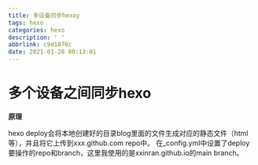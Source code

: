```yaml
---
title: 多设备同步hexoy
tags: hexo
categories: hexo
description: ' '
abbrlink: c9d1870c
date: 2021-01-28 00:13:01
---
```


# 多个设备之间同步hexo

**原理**

hexo deploy会将本地创建好的目录blog里面的文件生成对应的静态文件（html等），并且将它上传到xxx.github.com repo中。
在_config.yml中设置了deploy要操作的repo和branch，这里我使用的是xxinran.github.io的main branch。


